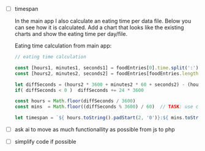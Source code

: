 
- [ ] timespan

  In the main app I also calculate an eating time per data file. Below you can see how it is calculated. Add a chart that looks like the existing charts and show the eating time per day/file.

  Eating time calculation from main app:

  ```javascript
  // eating time calculation

  const [hours1, minutes1, seconds1] = foodEntries[0].time.split(':').map(Number)
  const [hours2, minutes2, seconds2] = foodEntries[foodEntries.length - 1].time.split(':').map(Number)

  let diffSeconds = (hours2 * 3600 + minutes2 * 60 + seconds2) - (hours1 * 3600 + minutes1 * 60 + seconds1)
  if( diffSeconds < 0 )  diffSeconds += 24 * 3600

  const hours = Math.floor(diffSeconds / 3600)
  const mins  = Math.floor((diffSeconds % 3600) / 60)  // TASK: use classes and single id for the view

  let timespan = `${ hours.toString().padStart(2, '0')}:${ mins.toString().padStart(2, '0')}`
  ```


- [ ] ask ai to move as much functionallity as possible from js to php
- [ ] simplify code if possible
